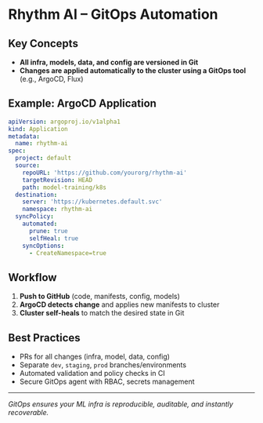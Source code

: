 # Rhythm AI – GitOps Automation

## Key Concepts

- **All infra, models, data, and config are versioned in Git**
- **Changes are applied automatically to the cluster using a GitOps tool** (e.g., ArgoCD, Flux)

## Example: ArgoCD Application

```yaml
apiVersion: argoproj.io/v1alpha1
kind: Application
metadata:
  name: rhythm-ai
spec:
  project: default
  source:
    repoURL: 'https://github.com/yourorg/rhythm-ai'
    targetRevision: HEAD
    path: model-training/k8s
  destination:
    server: 'https://kubernetes.default.svc'
    namespace: rhythm-ai
  syncPolicy:
    automated:
      prune: true
      selfHeal: true
    syncOptions:
      - CreateNamespace=true
```

## Workflow

1. **Push to GitHub** (code, manifests, config, models)
2. **ArgoCD detects change** and applies new manifests to cluster
3. **Cluster self-heals** to match the desired state in Git

## Best Practices

- PRs for all changes (infra, model, data, config)
- Separate `dev`, `staging`, `prod` branches/environments
- Automated validation and policy checks in CI
- Secure GitOps agent with RBAC, secrets management

---

*GitOps ensures your ML infra is reproducible, auditable, and instantly recoverable.*